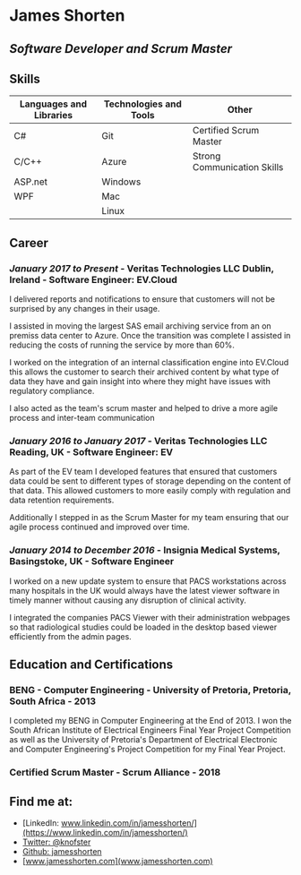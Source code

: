 # James Shorten

## *Software Developer and Scrum Master*

## Skills

|**Languages and Libraries**|**Technologies and Tools**|**Other**               |
|-------------|------------------------|------------------------|
| C#          | Git                    | Certified Scrum Master |
| C/C++       | Azure                  | Strong Communication Skills|
| ASP.net     | Windows                ||
| WPF         | Mac                    ||
|             | Linux                  ||

## Career

### *January 2017 to Present* - **Veritas Technologies LLC Dublin, Ireland** - Software Engineer: EV.Cloud

I delivered reports and notifications to ensure that customers will not be surprised by any changes in their usage.

I assisted in moving the largest SAS email archiving service from an on premiss data center to Azure. Once the transition was complete I assisted in reducing the costs of running the service by more than 60%.

I worked on the integration of an internal classification engine into EV.Cloud this allows the customer to search their archived content by what type of data they have and gain insight into where they might have issues with regulatory compliance.

I also acted as the team's scrum master and helped to drive a more agile process and inter-team communication

### *January 2016 to January 2017* - **Veritas Technologies LLC Reading, UK** - Software Engineer: EV

As part of the EV team I developed features that ensured that customers data could be sent to different types of storage depending on the content of that data. This allowed customers to more easily comply with regulation and data retention requirements.

Additionally I stepped in as the Scrum Master for my team ensuring that our agile process continued and improved over time.

### *January 2014 to December 2016* - **Insignia Medical Systems, Basingstoke, UK** - Software Engineer

I worked on a new update system to ensure that PACS workstations across many hospitals in the UK would always have the latest viewer software in timely manner without causing any disruption of clinical activity.

I integrated the companies PACS Viewer with their administration webpages so that radiological studies could be loaded in the desktop based viewer efficiently from the admin pages.

## Education and Certifications

### **BENG - Computer Engineering** - University of Pretoria, Pretoria, South Africa - 2013

I completed my BENG in Computer Engineering at the End of 2013. I won the South African Institute of Electrical Engineers Final Year Project Competition as well as the University of Pretoria's Department of Electrical Electronic and Computer Engineering's Project Competition for my Final Year Project.

### **Certified Scrum Master** - Scrum Alliance - 2018

## Find me at:

* [LinkedIn: www.linkedin.com/in/jamesshorten/](https://www.linkedin.com/in/jamesshorten/)
* [Twitter: @knofster](https://twitter.com/knofster)
* [Github: jamesshorten](https://github.com/jamesshorten)
* [www.jamesshorten.com](www.jamesshorten.com)